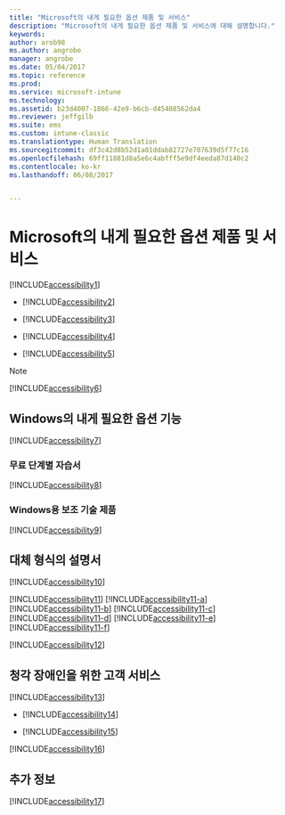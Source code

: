 ```yaml
---
title: "Microsoft의 내게 필요한 옵션 제품 및 서비스"
description: "Microsoft의 내게 필요한 옵션 제품 및 서비스에 대해 설명합니다."
keywords: 
author: arob98
ms.author: angrobe
manager: angrobe
ms.date: 05/04/2017
ms.topic: reference
ms.prod: 
ms.service: microsoft-intune
ms.technology: 
ms.assetid: b23d4007-1866-42e9-b6cb-d45408562da4
ms.reviewer: jeffgilb
ms.suite: ems
ms.custom: intune-classic
ms.translationtype: Human Translation
ms.sourcegitcommit: df3c42d8b52d1a01ddab82727e707639d5f77c16
ms.openlocfilehash: 69ff11881d8a5e6c4abfff5e9df4eeda87d140c2
ms.contentlocale: ko-kr
ms.lasthandoff: 06/08/2017


---
```


# <a name="accessibility-products-and-services-from-microsoft"></a>Microsoft의 내게 필요한 옵션 제품 및 서비스
[!INCLUDE[accessibility1](./includes/accessibility1_md.md)]

-   [!INCLUDE[accessibility2](./includes/accessibility2_md.md)]

-   [!INCLUDE[accessibility3](./includes/accessibility3_md.md)]

-   [!INCLUDE[accessibility4](./includes/accessibility4_md.md)]

-   [!INCLUDE[accessibility5](./includes/accessibility5_md.md)]

> [!NOTE]
> [!INCLUDE[accessibility6](./includes/accessibility6_md.md)]

## <a name="accessibility-features-of-windows"></a>Windows의 내게 필요한 옵션 기능
[!INCLUDE[accessibility7](./includes/accessibility7_md.md)]

### <a name="free-step-by-step-tutorials"></a>무료 단계별 자습서
[!INCLUDE[accessibility8](./includes/accessibility8_md.md)]

### <a name="assistive-technology-products-for-windows"></a>Windows용 보조 기술 제품
[!INCLUDE[accessibility9](./includes/accessibility9_md.md)]

## <a name="documentation-in-alternative-formats"></a>대체 형식의 설명서
[!INCLUDE[accessibility10](./includes/accessibility10_md.md)]

[!INCLUDE[accessibility11](./includes/accessibility11_md.md)]
[!INCLUDE[accessibility11-a](./includes/accessibility11-a_md.md)]
[!INCLUDE[accessibility11-b](./includes/accessibility11-b_md.md)]
[!INCLUDE[accessibility11-c](./includes/accessibility11-c_md.md)]
[!INCLUDE[accessibility11-d](./includes/accessibility11-d_md.md)]
[!INCLUDE[accessibility11-e](./includes/accessibility11-e_md.md)]
[!INCLUDE[accessibility11-f](./includes/accessibility11-f_md.md)]

[!INCLUDE[accessibility12](./includes/accessibility12_md.md)]

## <a name="customer-service-for-people-with-hearing-impairments"></a>청각 장애인을 위한 고객 서비스
[!INCLUDE[accessibility13](./includes/accessibility13_md.md)]

-   [!INCLUDE[accessibility14](./includes/accessibility14_md.md)]

-   [!INCLUDE[accessibility15](./includes/accessibility15_md.md)]

[!INCLUDE[accessibility16](./includes/accessibility16_md.md)]

## <a name="for-more-information"></a>추가 정보
[!INCLUDE[accessibility17](./includes/accessibility17_md.md)]


